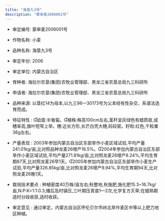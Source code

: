 ```yaml
---
title: "海垦九3号"
description: "蒙审麦2006001号"
---
```

* 审定编号:  蒙审麦2006001号

*  作物名称:  小麦

*  品种名称:  海垦九3号

*  审定年份:  2006

*  审定单位:  内蒙古自治区

* 育种者:  海拉尔农垦(集团)农牧业管理部、黑龙江省农垦总局九三科研所

*  申请者:  海拉尔农垦(集团)农牧业管理部、黑龙江省农垦总局九三科研所

*  品种来源:  以垦红14为母本,以九三96—30173号为父本经有性杂交、系谱法选育而成。

*  特征特性 : 
幼苗:半匍匐。植株:株高100cm左右,茎秆呈灰绿色有蜡质层,成穗率高,旗叶短窄上举。穗:近长方形,长芒白壳大穗,码较密。籽粒:红色,千粒重36g左右。
 
*  产量表现 : 
2003年参加内蒙古自治区东部旱作小麦区域试验,平均产量241.01kg/亩,比对照品种龙麦26增产16.5%。2004年参加内蒙古自治区东部旱作小麦区域试验,平均产量271.81kg/亩,比对照龙麦26增产8.24%,平均生育期87天,比对照龙麦26早1天。2005年参加内蒙古自治区东部旱作小麦生产试验,平均产量326.85kg/亩,比对照龙麦26增产9.94%,平均生育期94天,比对照龙麦26晚1天。

*  栽培技术要点 : 
种植密度40万株/亩左右;秋整地,秋施肥,施化肥15.3~16.7kg/亩,N:P:K=1:1:0.3;播后及时镇压,三叶期压青苗1—2次,化学复方灭草;在蜡熟期适时分段收获,适时收获。

*  审定意见 : 
通过审定，内蒙古自治区呼伦贝尔市岭北旱作麦区中等以上肥力地区种植。
